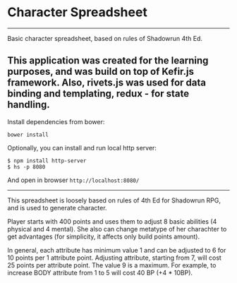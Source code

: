 # Character Spreadsheet

---
Basic character spreadsheet, based on rules of Shadowrun 4th Ed.

This application was created for the learning purposes, and was build on top of Kefir.js framework. Also, rivets.js was used for data binding and templating, redux - for state handling.
---
Install dependencies from bower:

```
bower install
```

Optionally, you can install and run local http server:

```
$ npm install http-server
$ hs -p 8080
```

And open in browser `http://localhost:8080/`

---
This spreadsheet is loosely based on rules of 4th Ed for Shadowrun RPG, and is used to generate character.

Player starts with 400 points and uses them to adjust 8 basic abilities (4 physical and 4 mental). She also can change metatype of her charachter to get advantages (for simplicity, it affects only build points amount).

In general, each attribute has minimum value 1 and can be adjusted to 6 for 10 points per 1 attribute point. Adjusting attribute, starting from 7, will cost 25 points per attribute point. The value 9 is a maximum. For example, to increase BODY attribute from 1 to 5 will cost 40 BP (+4 * 10BP).